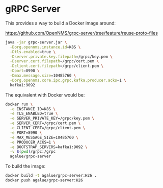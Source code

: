 # gRPC Server

This provides a way to build a Docker image around:

https://github.com/OpenNMS/grpc-server/tree/feature/reuse-proto-files


```bash
java -jar grpc-server.jar \
  -Dorg.opennms.instance.id=K8S \
  -Dtls.enabled=true \
  -Dserver.private.key.filepath=/grpc/key.pem \
  -Dserver.cert.filepath=/grpc/cert.pem \
  -Dclient.cert.filepath=/grpc/client.pem \
  -Dport=8990 \
  -Dmax.message.size=10485760 \
  -Dorg.opennms.core.ipc.grpc.kafka.producer.acks=1 \
  kafka1:9092
```

The equivalent with Docker would be:

```bash
docker run \
  -e INSTANCE_ID=K8S \
  -e TLS_ENABLED=true \
  -e SERVER_PRIVATE_KEY=/grpc/key.pem \
  -e SERVER_CERT=/grpc/cert.pem \
  -e CLIENT_CERT=/grpc/client.pem \
  -e PORT=8990 \
  -e MAX_MESSAGE_SIZE=10485760 \
  -e PRODUCER_ACKS=1 \
  -e BOOTSTRAP_SERVERS=kafka1:9092 \
  -v $(pwd)/grpc:/grpc
  agalue/grpc-server
```

To build the image:

```bash
docker build -t agalue/grpc-server:H26 .
docker push agalue/grpc-server:H26
```
